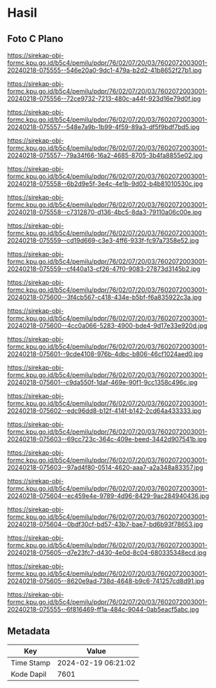# Hasil

## Foto C Plano

https://sirekap-obj-formc.kpu.go.id/b5c4/pemilu/pdpr/76/02/07/20/03/7602072003001-20240218-075555--546e20a0-9dc1-479a-b2d2-41b8652f27b1.jpg

https://sirekap-obj-formc.kpu.go.id/b5c4/pemilu/pdpr/76/02/07/20/03/7602072003001-20240218-075556--72ce9732-7213-480c-a44f-923d16e79d0f.jpg

https://sirekap-obj-formc.kpu.go.id/b5c4/pemilu/pdpr/76/02/07/20/03/7602072003001-20240218-075557--548e7a9b-1b99-4f59-89a3-df5f9bdf7bd5.jpg

https://sirekap-obj-formc.kpu.go.id/b5c4/pemilu/pdpr/76/02/07/20/03/7602072003001-20240218-075557--79a34f66-16a2-4685-8705-3b4fa8855e02.jpg

https://sirekap-obj-formc.kpu.go.id/b5c4/pemilu/pdpr/76/02/07/20/03/7602072003001-20240218-075558--6b2d9e5f-3e4c-4e1b-9d02-b4b81010530c.jpg

https://sirekap-obj-formc.kpu.go.id/b5c4/pemilu/pdpr/76/02/07/20/03/7602072003001-20240218-075558--c7312870-d136-4bc5-8da3-79110a06c00e.jpg

https://sirekap-obj-formc.kpu.go.id/b5c4/pemilu/pdpr/76/02/07/20/03/7602072003001-20240218-075559--cd19d669-c3e3-4ff6-933f-fc97a7358e52.jpg

https://sirekap-obj-formc.kpu.go.id/b5c4/pemilu/pdpr/76/02/07/20/03/7602072003001-20240218-075559--cf440a13-cf26-47f0-9083-27873d3145b2.jpg

https://sirekap-obj-formc.kpu.go.id/b5c4/pemilu/pdpr/76/02/07/20/03/7602072003001-20240218-075600--3f4cb567-c418-434e-b5bf-f6a835922c3a.jpg

https://sirekap-obj-formc.kpu.go.id/b5c4/pemilu/pdpr/76/02/07/20/03/7602072003001-20240218-075600--4cc0a066-5283-4900-bde4-9d17e33e920d.jpg

https://sirekap-obj-formc.kpu.go.id/b5c4/pemilu/pdpr/76/02/07/20/03/7602072003001-20240218-075601--9cde4108-976b-4dbc-b806-46cf1024aed0.jpg

https://sirekap-obj-formc.kpu.go.id/b5c4/pemilu/pdpr/76/02/07/20/03/7602072003001-20240218-075601--c9da550f-1daf-469e-90f1-9cc1358c496c.jpg

https://sirekap-obj-formc.kpu.go.id/b5c4/pemilu/pdpr/76/02/07/20/03/7602072003001-20240218-075602--edc96dd8-b12f-414f-b142-2cd64a433333.jpg

https://sirekap-obj-formc.kpu.go.id/b5c4/pemilu/pdpr/76/02/07/20/03/7602072003001-20240218-075603--69cc723c-364c-409e-beed-3442d907541b.jpg

https://sirekap-obj-formc.kpu.go.id/b5c4/pemilu/pdpr/76/02/07/20/03/7602072003001-20240218-075603--97ad4f80-0514-4620-aaa7-a2a348a83357.jpg

https://sirekap-obj-formc.kpu.go.id/b5c4/pemilu/pdpr/76/02/07/20/03/7602072003001-20240218-075604--ec459e4e-9789-4d96-8429-9ac284940436.jpg

https://sirekap-obj-formc.kpu.go.id/b5c4/pemilu/pdpr/76/02/07/20/03/7602072003001-20240218-075604--0bdf30cf-bd57-43b7-bae7-bd6b93f78653.jpg

https://sirekap-obj-formc.kpu.go.id/b5c4/pemilu/pdpr/76/02/07/20/03/7602072003001-20240218-075605--d7e23fc7-d430-4e0d-8c04-680335348ecd.jpg

https://sirekap-obj-formc.kpu.go.id/b5c4/pemilu/pdpr/76/02/07/20/03/7602072003001-20240218-075605--8620e9ad-738d-4648-b9c6-741257cd8d91.jpg

https://sirekap-obj-formc.kpu.go.id/b5c4/pemilu/pdpr/76/02/07/20/03/7602072003001-20240218-075555--6f816469-ff1a-484c-9044-0ab5eacf5abc.jpg


## Metadata

| Key        | Value               |
| ---------- | ------------------- |
| Time Stamp | 2024-02-19 06:21:02 |
| Kode Dapil | 7601                |



